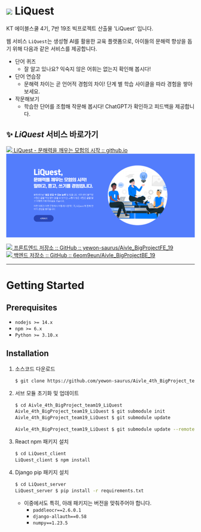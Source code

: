 # <img src="https://yewon-saurus.github.io/Aivle_BigProjectFE_19/favicon.ico" width="30px" /> LiQuest

KT 에이블스쿨 4기, 7반 19조 빅프로젝트 산출물 'LiQuest' 입니다.

웹 서비스 `LiQuest`는 생성형 AI를 활용한 교육 플랫폼으로, 아이들의 문해력 향상을 돕기 위해 다음과 같은 서비스를 제공합니다.

- 단어 퀴즈
    - 잘 알고 있나요? 익숙지 않은 어휘는 없는지 확인해 봅시다!
- 단어 연습장
    - 문해력 차이는 곧 언어적 경험의 차이! 단계 별 학습 사이클을 따라 경험을 쌓아보세요.
- 작문해보기
    - 학습한 단어를 조합해 작문해 봅시다! ChatGPT가 확인하고 피드백을 제공합니다.

## ✨ *LiQuest* 서비스 바로가기
[<img src="https://yewon-saurus.github.io/Aivle_BigProjectFE_19/favicon.ico" width="15px" /> LiQuest - 문해력을 깨우는 모험의 시작 :: github.io![LiQuest info image](images/image.png)](https://yewon-saurus.github.io/Aivle_BigProjectFE_19/)

[<img src="https://github.com/fluidicon.png" width="15px" /> 프론트엔드 저장소 :: GitHub :: yewon-saurus/Aivle_BigProjectFE_19](https://github.com/yewon-saurus/Aivle_BigProjectFE_19) <br>
[<img src="https://github.com/fluidicon.png" width="15px" /> 백엔드 저장소 :: GitHub :: 6eom9eun/Aivle_BigProjectBE_19](https://github.com/6eom9eun/Aivle_BigProjectBE_19)

---
# Getting Started

## Prerequisites
- `nodejs >= 14.x`
- `npm >= 6.x`
- `Python >= 3.10.x`

## Installation
1. 소스코드 다운로드
    ```bash
    $ git clone https://github.com/yewon-saurus/Aivle_4th_BigProject_team19_LiQuest.git
    ```
2. 서브 모듈 초기화 및 업데이트
    ```bash
    $ cd Aivle_4th_BigProject_team19_LiQuest
    Aivle_4th_BigProject_team19_LiQuest $ git submodule init
    Aivle_4th_BigProject_team19_LiQuest $ git submodule update
    ```

    ```bash
    Aivle_4th_BigProject_team19_LiQuest $ git submodule update --remote
    ```
3. React npm 패키지 설치
    ```bash
    $ cd LiQuest_client
    LiQuest_client $ npm install
    ```
3. Django pip 패키지 설치
    ```bash
    $ cd LiQuest_server
    LiQuest_server $ pip install -r requirements.txt
    ```

    - 이중에서도 특히, 아래 패키지는 버전을 맞춰주어야 합니다.
        - `paddleocr==2.6.0.1`
        - `django-allauth==0.58`
        - `numpy==1.23.5`
